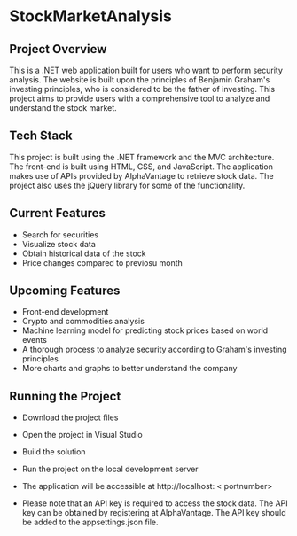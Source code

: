 # StockMarketAnalysis

## Project Overview
This is a .NET web application built for users who want to perform security analysis. The website is built upon the principles of Benjamin Graham's investing principles, who is considered to be the father of investing. This project aims to provide users with a comprehensive tool to analyze and understand the stock market.

## Tech Stack
This project is built using the .NET framework and the MVC architecture. The front-end is built using HTML, CSS, and JavaScript. The application makes use of APIs provided by AlphaVantage to retrieve stock data. The project also uses the jQuery library for some of the functionality.

## Current Features
- Search for securities
- Visualize stock data
- Obtain historical data of the stock
- Price changes compared to previosu month

## Upcoming Features
- Front-end development
- Crypto and commodities analysis
- Machine learning model for predicting stock prices based on world events
- A thorough process to analyze security according to Graham's investing principles
- More charts and graphs to better understand the company

## Running the Project
- Download the project files
- Open the project in Visual Studio
- Build the solution
- Run the project on the local development server
- The application will be accessible at http://localhost: < portnumber>
  
 - Please note that an API key is required to access the stock data. The API key can be obtained by registering at AlphaVantage. The API key should be added to the appsettings.json file.

